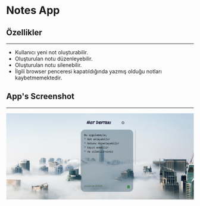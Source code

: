 # Notes App

## Özellikler
---
* Kullanıcı yeni not oluşturabilir.
* Oluşturulan notu düzenleyebilir.
* Oluşturulan notu silenebilir.
* İlgili browser penceresi kapatıldığında yazmış olduğu notları kaybetmemektedir.

## App's Screenshot
---
![Notes-app](/src/img/notes-app3.png)


